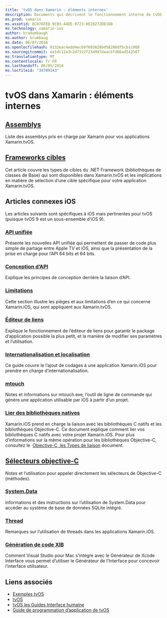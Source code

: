 ```yaml
---
title: 'tvOS dans Xamarin : éléments internes'
description: Documents qui décrivent le fonctionnement interne de tvOS sur Xamarin, ce qui est basée sur Xamarin.iOS. Lier le contenu présente des assemblys, l’infrastructure cible et liées iOS concepts.
ms.prod: xamarin
ms.assetid: 8C076FED-9C03-44DE-9723-0E20272DD16B
ms.technology: xamarin-ios
author: bradumbaugh
ms.author: brumbaug
ms.date: 06/07/2016
ms.openlocfilehash: 0132eac4edd4ecb9f693828bd58288dfbcb1c008
ms.sourcegitcommit: ea1dc12a3c2d7322f234997daacbfdb6ad542507
ms.translationtype: MT
ms.contentlocale: fr-FR
ms.lasthandoff: 06/05/2018
ms.locfileid: "34789143"
---
```

# <a name="tvos-in-xamarin--internals"></a>tvOS dans Xamarin : éléments internes 

##  <a name="assembliesiostvosinternalsassembliesmd"></a>[Assemblys](~/ios/tvos/internals/assemblies.md)

Liste des assemblys pris en charge par Xamarin pour vos applications Xamarin.tvOS.

##  <a name="target-frameworksiostvosinternalsframeworksmd"></a>[Frameworks cibles](~/ios/tvos/internals/frameworks.md)

Cet article couvre les types de cibles du .NET Framework (bibliothèques de classes de Base) qui sont disponibles dans Xamarin.tvOS et les implications en matière de sélection d’une cible spécifique pour votre application Xamarin.tvOS.

## <a name="related-ios-articles"></a>Articles connexes iOS

Les articles suivants sont spécifiques à iOS mais pertinentes pour tvOS (puisque tvOS 9 est un sous-ensemble d’iOS 9).

###  <a name="unified-apicross-platformmaciosunifiedindexmd"></a>[API unifiée](~/cross-platform/macios/unified/index.md)

Présente les nouvelles API unifiée qui permettent de passer de code plus simple de partage entre Apple TV et iOS, ainsi que la présentation de la prise en charge pour l’API 64 bits et 64 bits.  

###  <a name="api-designiosinternalsapi-designindexmd"></a>[Conception d’API](~/ios/internals/api-design/index.md)

Explique les principes de conception derrière la liaison d’API.

###  <a name="limitationsiosinternalslimitationsmd"></a>[Limitations](~/ios/internals/limitations.md)

Cette section illustre les pièges et aux limitations d’en ce qui concerne Xamarin.iOS, qui sont appliquent aux Xamarin.tvOS.

###  <a name="linkeriosdeploy-testlinkermd"></a>[Éditeur de liens](~/ios/deploy-test/linker.md)

Explique le fonctionnement de l’éditeur de liens pour garantir le package d’application possible la plus petit, et la manière de modifier ses paramètres et l’utilisation.

###  <a name="localization-and-internationalizationiosapp-fundamentalslocalizationindexmd"></a>[Internationalisation et localisation](~/ios/app-fundamentals/localization/index.md)

Ce guide couvre le l’ajout de codages à une application Xamarin.iOS pour prendre en charge d’internationalisation.

###  <a name="mtouchiosdeploy-testmtouchmd"></a>[mtouch](~/ios/deploy-test/mtouch.md)

Notes et informations sur mtouch.exe, l’outil de ligne de commande qui génère une application utilisable par iOS à partir d’un projet.

###  <a name="linking-native-librariesiosplatformnative-interopmd"></a>[Lier des bibliothèques natives](~/ios/platform/native-interop.md)

Xamarin.iOS prend en charge la liaison avec les bibliothèques C natifs et les bibliothèques Objective-C. Ce document explique comment lier vos bibliothèques C natifs avec votre projet Xamarin.iOS. Pour plus d’informations sur la même opération pour les bibliothèques Objective-C, consultez le&nbsp; [Objective-C, les Types de liaison](~/ios/platform/binding-objective-c/index.md)&nbsp;document.

##  <a name="objective-c-selectorsiosinternalsobjective-c-selectorsmd"></a>[Sélecteurs objective-C](~/ios/internals/objective-c-selectors.md)

Notes et l’utilisation pour appeler directement les sélecteurs de Objective-C (méthodes).

###  <a name="systemdataiosdata-cloudsystemdatamd"></a>[System.Data](~/ios/data-cloud/system.data.md)

Informations et des instructions sur l’utilisation de System.Data pour accéder au système de base de données SQLite intégré.

###  <a name="threadingiosapp-fundamentalsthreadingmd"></a>[Thread](~/ios/app-fundamentals/threading.md)

Remarques sur l’utilisation de threads dans les applications Xamarin.iOS.

###  <a name="xib-code-generationiosinternalsxib-code-generationmd"></a>[Génération de code XIB](~/ios/internals/xib-code-generation.md)

Comment Visual Studio pour Mac s’intègre avec le Générateur de Xcode Interface vous permet d’utiliser le Générateur de l’Interface pour concevoir l’interface utilisateur.

## <a name="related-links"></a>Liens associés

- [Exemples tvOS](https://developer.xamarin.com/samples/tvos/all/)
- [tvOS](https://developer.apple.com/tvos/)
- [tvOS les Guides Interface humaine](https://developer.apple.com/tvos/human-interface-guidelines/)
- [Guide de programmation d’application de tvOS](https://developer.apple.com/library/prerelease/tvos/documentation/General/Conceptual/AppleTV_PG/)
